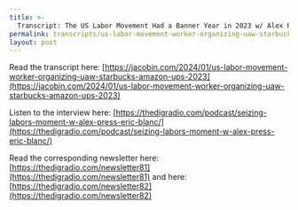 ```yaml
---
title: >-
  Transcript: The US Labor Movement Had a Banner Year in 2023 w/ Alex Press and Eric Blanc
permalink: transcripts/us-labor-movement-worker-organizing-uaw-starbucks-amazon-ups-2023/
layout: post
---
```


Read the transcript here: [https://jacobin.com/2024/01/us-labor-movement-worker-organizing-uaw-starbucks-amazon-ups-2023](https://jacobin.com/2024/01/us-labor-movement-worker-organizing-uaw-starbucks-amazon-ups-2023)

Listen to the interview here: [https://thedigradio.com/podcast/seizing-labors-moment-w-alex-press-eric-blanc/](https://thedigradio.com/podcast/seizing-labors-moment-w-alex-press-eric-blanc/)

Read the corresponding newsletter here: [https://thedigradio.com/newsletter81](https://thedigradio.com/newsletter81) and here: [https://thedigradio.com/newsletter82](https://thedigradio.com/newsletter82)
